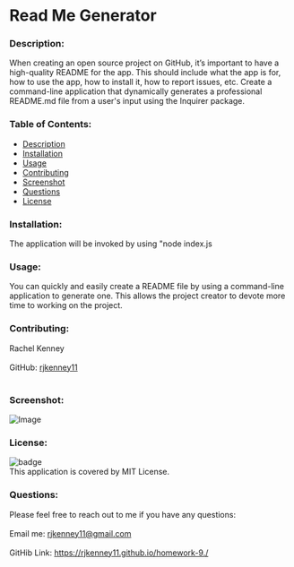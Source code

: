 # Read Me Generator
  
### Description: 
When creating an open source project on GitHub, it’s important to have a high-quality README for the app. This should include what the app is for, how to use the app, how to install it, how to report issues, etc. Create a command-line application that dynamically generates a professional README.md file from a user's input using the Inquirer package.

### Table of Contents:
  - [Description](#description)
  - [Installation](#installation)
  - [Usage](#usage)
  - [Contributing](#contributing)
  - [Screenshot](#screenshot)
  - [Questions](#questions)
  - [License](#license)

### Installation:
The application will be invoked by using "node index.js

### Usage:
You can quickly and easily create a README file by using a command-line application to generate one. This allows the project creator to devote more time to working on the project.

### Contributing:
Rachel Kenney<br />
<br />
GitHub: [rjkenney11](http://github.com/rjkenney11)<br /><br />

### Screenshot:
![Image](https://user-images.githubusercontent.com/74163812/108459676-21c80a80-7245-11eb-880d-945cc51caf2c.png)

### License:
![badge](https://img.shields.io/badge/license-MIT-blue)
<br />
This application is covered by MIT License. 

### Questions:
Please feel free to reach out to me if you have any questions:<br />
<br />
Email me: rjkenney11@gmail.com<br />
<br />
GitHib Link: https://rjkenney11.github.io/homework-9./ <br /><br />

